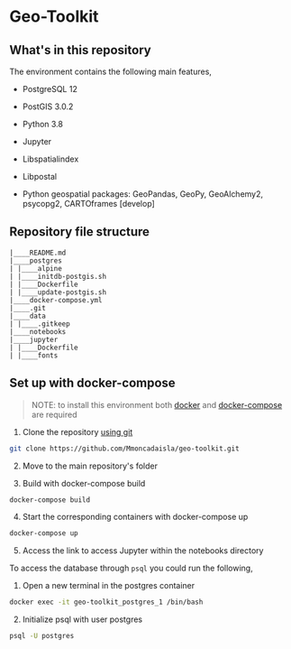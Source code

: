 # Geo-Toolkit 

## What's in this repository

The environment contains the following main features,

- PostgreSQL 12

- PostGIS 3.0.2

- Python 3.8

- Jupyter 

- Libspatialindex

- Libpostal 

- Python geospatial packages: GeoPandas, GeoPy, GeoAlchemy2, psycopg2, CARTOframes [develop]


## Repository file structure

```
|____README.md
|____postgres
| |____alpine
| |____initdb-postgis.sh
| |____Dockerfile
| |____update-postgis.sh
|____docker-compose.yml
|____.git
|____data
| |____.gitkeep
|____notebooks
|____jupyter
| |____Dockerfile
| |____fonts
```

## Set up with docker-compose

>NOTE: to install this environment both [docker](https://docs.docker.com/get-docker/) and [docker-compose](https://docs.docker.com/compose/) are required

1. Clone the repository [using git](https://git-scm.com/docs/git-clone)

```bash
git clone https://github.com/Mmoncadaisla/geo-toolkit.git
```

2. Move to the main repository's folder 

3. Build with docker-compose build

```bash
docker-compose build
```

4. Start the corresponding containers with docker-compose up

```bash
docker-compose up
```

5. Access the link to access Jupyter within the notebooks directory 

To access the database through `psql` you could run the following,

1. Open a new terminal in the postgres container

```bash
docker exec -it geo-toolkit_postgres_1 /bin/bash
```

2. Initialize psql with user postgres

```bash
psql -U postgres
```
